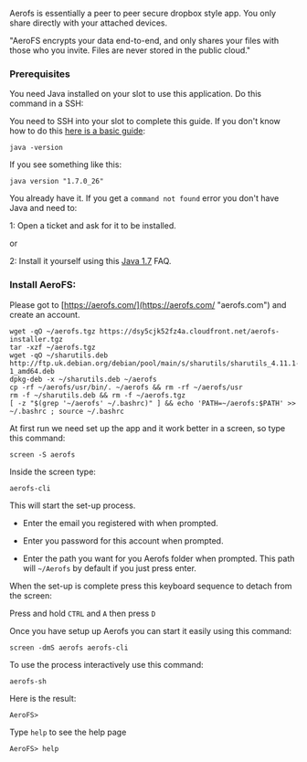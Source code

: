 
Aerofs is essentially a peer to peer secure dropbox style app. You only share directly with your attached devices.

"AeroFS encrypts your data end-to-end, and only shares your files with those who you invite. Files are never stored in the public cloud."

### Prerequisites ###

You need Java installed on your slot to use this application. Do this command in a SSH:

You need to SSH into your slot to complete this guide. If you don't know how to do this [here is a basic guide](https://www.feralhosting.com/faq/view?question=12):

~~~
java -version
~~~

If you see something like this:

~~~
java version "1.7.0_26"
~~~

You already have it. If you get a `command not found` error you don't have Java and need to:

1: Open a ticket and ask for it to be installed.

or

2: Install it yourself using this [Java 1.7](https://www.feralhosting.com/faq/view?question=183 "Java 1.7") FAQ.

### Install AeroFS: ###

Please got to [https://aerofs.com/](https://aerofs.com/ "aerofs.com") and create an account.

~~~
wget -qO ~/aerofs.tgz https://dsy5cjk52fz4a.cloudfront.net/aerofs-installer.tgz
tar -xzf ~/aerofs.tgz
wget -qO ~/sharutils.deb http://ftp.uk.debian.org/debian/pool/main/s/sharutils/sharutils_4.11.1-1_amd64.deb
dpkg-deb -x ~/sharutils.deb ~/aerofs
cp -rf ~/aerofs/usr/bin/. ~/aerofs && rm -rf ~/aerofs/usr
rm -f ~/sharutils.deb && rm -f ~/aerofs.tgz
[ -z "$(grep '~/aerofs' ~/.bashrc)" ] && echo 'PATH=~/aerofs:$PATH' >> ~/.bashrc ; source ~/.bashrc
~~~

At first run we need set up the app and it work better in a screen, so type this command:

~~~
screen -S aerofs
~~~

Inside the screen type:

~~~
aerofs-cli
~~~

This will start the set-up process.

- Enter the email you registered with when prompted.

- Enter you password for this account when prompted.

- Enter the path you want for you Aerofs folder when prompted. This path will `~/Aerofs` by default if you just press enter.

When the set-up is complete press this keyboard sequence to detach from the screen:

Press and hold `CTRL` and `A` then press  `D`

Once you have setup up Aerofs you can start it easily using this command:

~~~
screen -dmS aerofs aerofs-cli
~~~

To use the process interactively use this command:

~~~
aerofs-sh
~~~

Here is the result:

~~~
AeroFS>
~~~

Type `help` to see the help page

~~~
AeroFS> help
~~~



